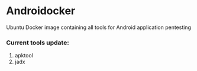 # Androidocker
Ubuntu Docker image containing all tools for Android application pentesting


### Current tools update:
1. apktool
2. jadx

